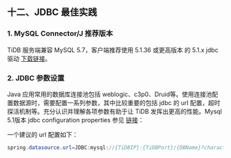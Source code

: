 ## 十二、JDBC 最佳实践

### 1. MySQL Connector/J 推荐版本

TiDB 服务端兼容 MySQL 5.7，客户端推荐使用 5.1.36 或更高版本 的 5.1.x jdbc 驱动 [下载链接](https://dev.mysql.com/get/Downloads/Connector-J/mysql-connector-java-5.1.36.tar.gz)。

### 2. JDBC 参数设置

Java 应用常用的数据库连接池包括 weblogic、c3p0、Druid等。使用连接池配置数据源时，需要配置一系列参数，其中比较重要的包括 jdbc 的 url 配置，超时探活机制等。充分认识并理解各项参数有助于让 TiDB 发挥出更高的性能。Mysql 5.1版本 jdbc configuration properties 参见 [链接](https://dev.mysql.com/doc/connector-j/5.1/en/connector-j-reference-configuration-properties.html)：

一个建议的 url 配置如下：

```java
spring.datasource.url=JDBC:mysql://{TiDBIP}:{TiDBPort}/{DBName}?characterEncoding=utf8&useSSL=false&useServerPrepStmts=true&prepStmtCacheSqlLimit=10000000000&useConfigs=maxPerformance&rewriteBatchedStatements=true&defaultfetchsize=-214783648
```

